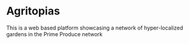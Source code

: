 # Agritopias
This is a web based platform showcasing a network of hyper-localized gardens in the Prime Produce network
